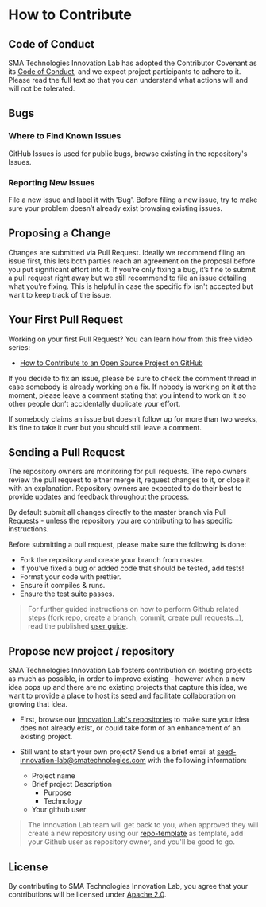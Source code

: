 # How to Contribute

## Code of Conduct
SMA Technologies Innovation Lab has adopted the Contributor Covenant as its [Code of Conduct](CODE_OF_CONDUCT.md), and we expect project participants to adhere to it. Please read the full text so that you can understand what actions will and will not be tolerated.

## Bugs
### Where to Find Known Issues
GitHub Issues is used for public bugs, browse existing in the repository's Issues.
### Reporting New Issues
File a new issue and label it with 'Bug'. Before filing a new issue, try to make sure your problem doesn’t already exist browsing existing issues.

## Proposing a Change
Changes are submitted via Pull Request. Ideally we recommend filing an issue first, this lets both parties reach an agreement on the proposal before you put significant effort into it.
If you’re only fixing a bug, it’s fine to submit a pull request right away but we still recommend to file an issue detailing what you’re fixing. This is helpful in case the specific fix isn't accepted but want to keep track of the issue.

## Your First Pull Request
Working on your first Pull Request? You can learn how from this free video series:

- [How to Contribute to an Open Source Project on GitHub](https://app.egghead.io/playlists/how-to-contribute-to-an-open-source-project-on-github)

If you decide to fix an issue, please be sure to check the comment thread in case somebody is already working on a fix. If nobody is working on it at the moment, please leave a comment stating that you intend to work on it so other people don’t accidentally duplicate your effort.

If somebody claims an issue but doesn’t follow up for more than two weeks, it’s fine to take it over but you should still leave a comment.

## Sending a Pull Request
The repository owners are monitoring for pull requests. The repo owners review the pull request to either merge it, request changes to it, or close it with an explanation. Repository owners are expected to do their best to provide updates and feedback throughout the process.

By default submit all changes directly to the master branch via Pull Requests - unless the repository you are contributing to has specific instructions.

Before submitting a pull request, please make sure the following is done:
- Fork the repository and create your branch from master.
- If you’ve fixed a bug or added code that should be tested, add tests!
- Format your code with prettier.
- Ensure it compiles & runs.
- Ensure the test suite passes.

> For further guided instructions on how to perform Github related steps (fork repo, create a branch, commit, create pull requests...), read the published [user guide](https://help.github.com/en/desktop/contributing-to-projects).

## Propose new project / repository
SMA Technologies Innovation Lab fosters contribution on existing projects as much as possible, in order to improve existing - however when a new idea pops up and there are no existing projects that capture this idea, we want to provide a place to host its seed and facilitate collaboration on growing that idea.

- First, browse our [Innovation Lab's repositories](https://github.com/SMATechnologies) to make sure your idea does not already exist, or could take form of an enhancement of an existing project.

- Still want to start your own project? Send us a brief email at seed-innovation-lab@smatechnologies.com with the following information:
  - Project name
  - Brief project Description
    - Purpose
    - Technology
  - Your github user
>The Innovation Lab team will get back to you, when approved they will create a new repository using our [repo-template](https://github.com/SMATechnologies/repo-template) as template, add your Github user as repository owner, and you'll be good to go.

## License
By contributing to SMA Technologies Innovation Lab, you agree that your contributions will be licensed under [Apache 2.0](LICENSE).
